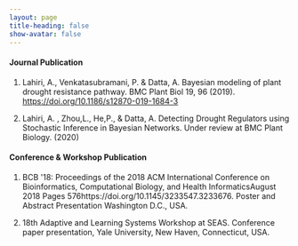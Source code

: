 ```yaml
---
layout: page
title-heading: false
show-avatar: false
---
```


#### Journal Publication
1. Lahiri, A., Venkatasubramani, P. & Datta, A. Bayesian modeling of plant drought resistance pathway. 
BMC Plant Biol 19, 96 (2019). https://doi.org/10.1186/s12870-019-1684-3

2. Lahiri, A. , Zhou,L., He,P., & Datta, A. Detecting Drought Regulators using Stochastic Inference in Bayesian Networks.
Under review at BMC Plant Biology. (2020) 


#### Conference & Workshop Publication
1. BCB '18: Proceedings of the 2018 ACM International Conference on Bioinformatics, Computational Biology, and Health InformaticsAugust 2018 Pages 576https://doi.org/10.1145/3233547.3233676. Poster and Abstract Presentation Washington D.C., USA.  

2. 18th Adaptive and Learning Systems Workshop at SEAS. Conference paper presentation, Yale University, New Haven, Connecticut, USA. 

